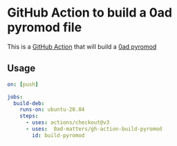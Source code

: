 # GitHub Action to build a 0ad pyromod file

This is a [GitHub Action](https://github.com/features/actions) that
will build a [0ad
pyromod](https://trac.wildfiregames.com/wiki/Modding_Guide#Distributingyourmods)

## Usage

```yaml
on: [push]

jobs:
  build-deb:
    runs-on: ubuntu-20.04
    steps:
      - uses: actions/checkout@v3
      - uses:  0ad-matters/gh-action-build-pyromod
        id: build-pyromod
```
